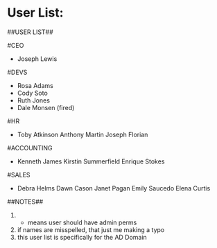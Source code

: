 

# User List:

##USER LIST##

#CEO
* Joseph Lewis

#DEVS
* Rosa Adams
* Cody Soto
* Ruth Jones
* Dale Monsen (fired)

#HR
* Toby Atkinson
  Anthony Martin
  Joseph Florian

#ACCOUNTING
* Kenneth James
  Kirstin Summerfield
  Enrique Stokes

#SALES
* Debra Helms
  Dawn Cason
  Janet Pagan
  Emily Saucedo
  Elena Curtis


##NOTES##
1) * means user should have admin perms
2) if names are misspelled, that just me making a typo
3) this user list is specifically for the AD Domain
